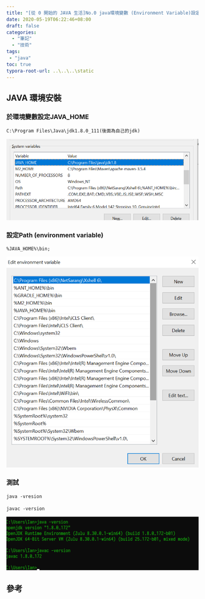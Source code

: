 ```yaml
---
title: "[從 0 開始的 JAVA 生活]No.0 java環境變數 (Environment Variable)設定"
date: 2020-05-19T06:22:46+08:00
draft: false
categories:
  - "筆記"
  - "技術"
tags:
 - "java"
toc: true
typora-root-url: ..\..\..\static
---
```


<!--more-->

## JAVA 環境安裝

### 於環境變數設定JAVA_HOME

```
C:\Program Files\Java\jdk1.8.0_111(後面為自己的jdk)
```

![JAVA_HOME](/images/java/JAVA_HOME.png)

### 設定Path (environment variable)
```
%JAVA_HOME%\bin;
```


![Path](/images/java/Path.png)

### 測試

``` shell
java -vresion

javac -version
```

![test_java_version](/images/java/test_java_version.png)


 ## 參考